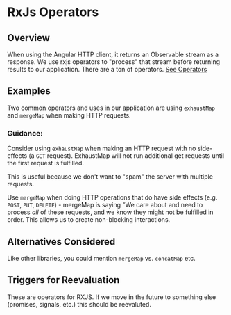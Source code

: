 # RxJs Operators

## Overview

When using the Angular HTTP client, it returns an Observable stream as a response. We use rxjs operators to "process" that stream before returning results to our application. There are a ton of operators.  [See Operators](https://rxjs.dev/guide/operators#what-are-operators)

## Examples

Two common operators and uses in our application are using `exhaustMap` and `mergeMap` when making HTTP requests.

### Guidance:

Consider using `exhaustMap` when making an HTTP request with no side-effects (a `GET` request). ExhaustMap will not run additional get requests until the first request is fulfilled.

This is useful because we don't want to "spam" the server with multiple requests.

Use `mergeMap` when doing HTTP operations that do have side effects (e.g. `POST`, `PUT`, `DELETE`) - mergeMap is saying "We care about and need to process *all* of these requests, and we know they might not be fulfilled in order. This allows us to create non-blocking interactions.

## Alternatives Considered

Like other libraries, you could mention `mergeMap` vs. `concatMap` etc.

## Triggers for Reevaluation

These are operators for RXJS. If we move in the future to something else (promises, signals, etc.) this should be reevaluted.